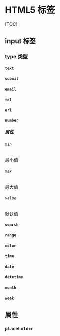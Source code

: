 # HTML5 标签

[TOC]

## input 标签

### type 类型

#### `text`

#### `submit`

#### `email`

#### `tel`

#### `url`

#### `number`

##### 属性

###### `min`

最小值

###### `max`

最大值

###### `value`

默认值

#### `search`

#### `range`

#### `color`

#### `time`

#### `date`

#### `datetime`

#### `month`

#### `week`

## 属性

### `placeholder`